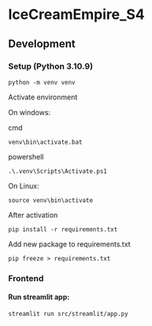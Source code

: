 # IceCreamEmpire_S4

## Development

### Setup (Python 3.10.9)

```
python -m venv venv
```

Activate environment

On windows:

cmd

```
venv\bin\activate.bat
```

powershell

```
.\.venv\Scripts\Activate.ps1
```

On Linux:

```
source venv\bin\activate
```

After activation

```
pip install -r requirements.txt

```

Add new package to requirements.txt

```
pip freeze > requirements.txt
```

### Frontend

#### Run streamlit app:

```
streamlit run src/streamlit/app.py
```
